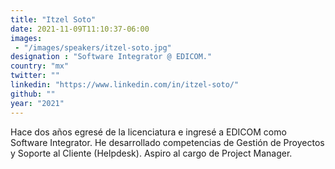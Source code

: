 ```yaml
---
title: "Itzel Soto"
date: 2021-11-09T11:10:37-06:00
images: 
 - "/images/speakers/itzel-soto.jpg"
designation : "Software Integrator @ EDICOM."
country: "mx"
twitter: ""
linkedin: "https://www.linkedin.com/in/itzel-soto/"
github: ""
year: "2021"
---
```


Hace dos años egresé de la licenciatura e ingresé a EDICOM como Software Integrator.
He desarrollado competencias de Gestión de Proyectos y Soporte al Cliente (Helpdesk).
Aspiro al cargo de Project Manager.

